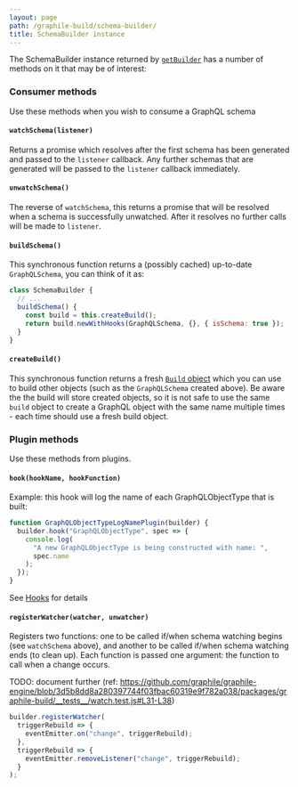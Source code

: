 ```yaml
---
layout: page
path: /graphile-build/schema-builder/
title: SchemaBuilder instance
---
```


The SchemaBuilder instance returned by
[`getBuilder`](/graphile-build/graphile-build/) has a number of methods on it
that may be of interest:

### Consumer methods

Use these methods when you wish to consume a GraphQL schema

#### `watchSchema(listener)`

Returns a promise which resolves after the first schema has been generated and
passed to the `listener` callback. Any further schemas that are generated will
be passed to the `listener` callback immediately.

#### `unwatchSchema()`

The reverse of `watchSchema`, this returns a promise that will be resolved when
a schema is successfully unwatched. After it resolves no further calls will be
made to `listener`.

#### `buildSchema()`

This synchronous function returns a (possibly cached) up-to-date
`GraphQLSchema`, you can think of it as:

```js
class SchemaBuilder {
  // ...
  buildSchema() {
    const build = this.createBuild();
    return build.newWithHooks(GraphQLSchema, {}, { isSchema: true });
  }
}
```

#### `createBuild()`

This synchronous function returns a fresh [`Build`
object](/graphile-build/build-object/) which you can use to build other objects
(such as the `GraphQLSchema` created above). Be aware the the build will store
created objects, so it is not safe to use the same `build` object to create a
GraphQL object with the same name multiple times - each time should use a fresh
build object.

### Plugin methods

Use these methods from plugins.

#### `hook(hookName, hookFunction)`

Example: this hook will log the name of each GraphQLObjectType that is built:

```js
function GraphQLObjectTypeLogNamePlugin(builder) {
  builder.hook("GraphQLObjectType", spec => {
    console.log(
      "A new GraphQLObjectType is being constructed with name: ",
      spec.name
    );
  });
}
```

See [Hooks](/graphile-build/hooks/) for details

#### `registerWatcher(watcher, unwatcher)`

Registers two functions: one to be called if/when schema watching begins (see
`watchSchema` above), and another to be called if/when schema watching ends (to
clean up). Each function is passed one argument: the function to call when a
change occurs.

TODO: document further (ref: https://github.com/graphile/graphile-engine/blob/3d5b8dd8a280397744f03fbac60319e9f782a038/packages/graphile-build/__tests__/watch.test.js#L31-L38)

```js
builder.registerWatcher(
  triggerRebuild => {
    eventEmitter.on("change", triggerRebuild);
  },
  triggerRebuild => {
    eventEmitter.removeListener("change", triggerRebuild);
  }
);
```
